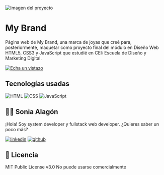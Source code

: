 ![Imagen del proyecto](https://github.com/soniaalagong/My-Brand/assets/portadaMB.png)

# My Brand

Página web de My Brand, una marca de joyas que creé para, posteriormente, maquetar como proyecto final del módulo en Diseño Web HTML5, CSS3 y JavaScript que estudié en CEI: Escuela de Diseño y Marketing Digital.

[![Echa un vistazo](https://img.shields.io/static/v1?label=&message=Echa%20un%20vistazo&color=5c341c&style=for-the-badge)](https://my-brand-dusky.vercel.app/index.html)


## Tecnologías usadas

![HTML](https://img.shields.io/static/v1?label=&message=Html&color=orange&logo=html5&logoColor=white&style=for-the-badge)
![CSS](https://img.shields.io/static/v1?label=&message=CSS&color=CC6699&logo=css3&logoColor=white&style=for-the-badge)
![JavaScript](https://img.shields.io/static/v1?label=&message=JavaScript&color=3178C6&logo=javascript&logoColor=white&style=for-the-badge)


## 👩‍💻 Sonia Alagón
 
¡Hola! Soy system developer y fullstack web developer. ¿Quieres saber un poco más? 

[![linkedin](https://img.shields.io/static/v1?label=&message=linkedin&color=0e76a8&logo=linkedin&logoColor=white&style=for-the-badge)](https://www.linkedin.com/in/soniaalagong)
[![github](https://img.shields.io/static/v1?label=&message=github&color=171515&logo=github&logoColor=white&style=for-the-badge)](https://github.com/soniaalagong)


## 📄 Licencia 

MIT Public License v3.0
No puede usarse comercialmente
